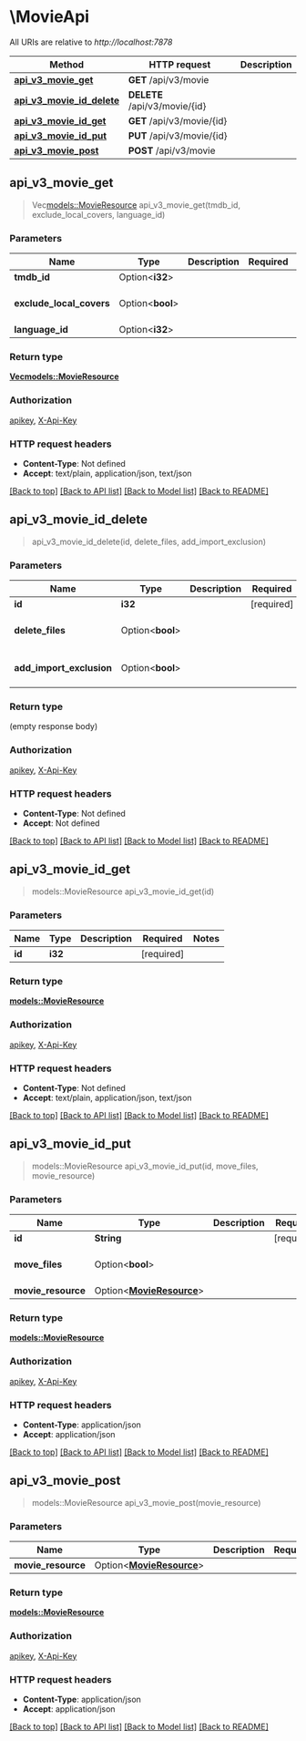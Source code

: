 # \MovieApi

All URIs are relative to *http://localhost:7878*

Method | HTTP request | Description
------------- | ------------- | -------------
[**api_v3_movie_get**](MovieApi.md#api_v3_movie_get) | **GET** /api/v3/movie | 
[**api_v3_movie_id_delete**](MovieApi.md#api_v3_movie_id_delete) | **DELETE** /api/v3/movie/{id} | 
[**api_v3_movie_id_get**](MovieApi.md#api_v3_movie_id_get) | **GET** /api/v3/movie/{id} | 
[**api_v3_movie_id_put**](MovieApi.md#api_v3_movie_id_put) | **PUT** /api/v3/movie/{id} | 
[**api_v3_movie_post**](MovieApi.md#api_v3_movie_post) | **POST** /api/v3/movie | 



## api_v3_movie_get

> Vec<models::MovieResource> api_v3_movie_get(tmdb_id, exclude_local_covers, language_id)


### Parameters


Name | Type | Description  | Required | Notes
------------- | ------------- | ------------- | ------------- | -------------
**tmdb_id** | Option<**i32**> |  |  |
**exclude_local_covers** | Option<**bool**> |  |  |[default to false]
**language_id** | Option<**i32**> |  |  |

### Return type

[**Vec<models::MovieResource>**](MovieResource.md)

### Authorization

[apikey](../README.md#apikey), [X-Api-Key](../README.md#X-Api-Key)

### HTTP request headers

- **Content-Type**: Not defined
- **Accept**: text/plain, application/json, text/json

[[Back to top]](#) [[Back to API list]](../README.md#documentation-for-api-endpoints) [[Back to Model list]](../README.md#documentation-for-models) [[Back to README]](../README.md)


## api_v3_movie_id_delete

> api_v3_movie_id_delete(id, delete_files, add_import_exclusion)


### Parameters


Name | Type | Description  | Required | Notes
------------- | ------------- | ------------- | ------------- | -------------
**id** | **i32** |  | [required] |
**delete_files** | Option<**bool**> |  |  |[default to false]
**add_import_exclusion** | Option<**bool**> |  |  |[default to false]

### Return type

 (empty response body)

### Authorization

[apikey](../README.md#apikey), [X-Api-Key](../README.md#X-Api-Key)

### HTTP request headers

- **Content-Type**: Not defined
- **Accept**: Not defined

[[Back to top]](#) [[Back to API list]](../README.md#documentation-for-api-endpoints) [[Back to Model list]](../README.md#documentation-for-models) [[Back to README]](../README.md)


## api_v3_movie_id_get

> models::MovieResource api_v3_movie_id_get(id)


### Parameters


Name | Type | Description  | Required | Notes
------------- | ------------- | ------------- | ------------- | -------------
**id** | **i32** |  | [required] |

### Return type

[**models::MovieResource**](MovieResource.md)

### Authorization

[apikey](../README.md#apikey), [X-Api-Key](../README.md#X-Api-Key)

### HTTP request headers

- **Content-Type**: Not defined
- **Accept**: text/plain, application/json, text/json

[[Back to top]](#) [[Back to API list]](../README.md#documentation-for-api-endpoints) [[Back to Model list]](../README.md#documentation-for-models) [[Back to README]](../README.md)


## api_v3_movie_id_put

> models::MovieResource api_v3_movie_id_put(id, move_files, movie_resource)


### Parameters


Name | Type | Description  | Required | Notes
------------- | ------------- | ------------- | ------------- | -------------
**id** | **String** |  | [required] |
**move_files** | Option<**bool**> |  |  |[default to false]
**movie_resource** | Option<[**MovieResource**](MovieResource.md)> |  |  |

### Return type

[**models::MovieResource**](MovieResource.md)

### Authorization

[apikey](../README.md#apikey), [X-Api-Key](../README.md#X-Api-Key)

### HTTP request headers

- **Content-Type**: application/json
- **Accept**: application/json

[[Back to top]](#) [[Back to API list]](../README.md#documentation-for-api-endpoints) [[Back to Model list]](../README.md#documentation-for-models) [[Back to README]](../README.md)


## api_v3_movie_post

> models::MovieResource api_v3_movie_post(movie_resource)


### Parameters


Name | Type | Description  | Required | Notes
------------- | ------------- | ------------- | ------------- | -------------
**movie_resource** | Option<[**MovieResource**](MovieResource.md)> |  |  |

### Return type

[**models::MovieResource**](MovieResource.md)

### Authorization

[apikey](../README.md#apikey), [X-Api-Key](../README.md#X-Api-Key)

### HTTP request headers

- **Content-Type**: application/json
- **Accept**: application/json

[[Back to top]](#) [[Back to API list]](../README.md#documentation-for-api-endpoints) [[Back to Model list]](../README.md#documentation-for-models) [[Back to README]](../README.md)

